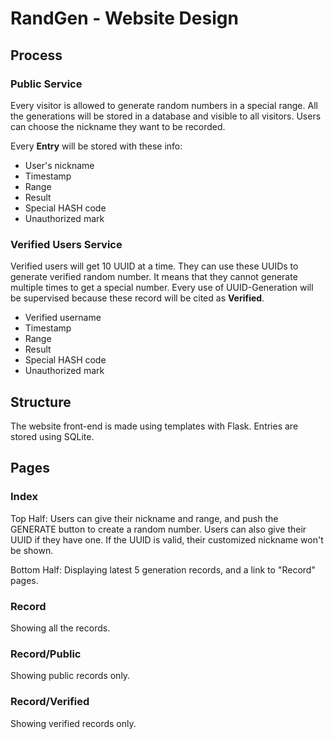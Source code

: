 # RandGen - Website Design

## Process

### Public Service

Every visitor is allowed to generate random numbers in a special range.
All the generations will be stored in a database and visible to all visitors.
Users can choose the nickname they want to be recorded.

Every **Entry** will be stored with these info:

- User's nickname
- Timestamp
- Range
- Result
- Special HASH code
- Unauthorized mark

### Verified Users Service

Verified users will get 10 UUID at a time. 
They can use these UUIDs to generate verified random number.
It means that they cannot generate multiple times to get a special number.
Every use of UUID-Generation will be supervised because these record will be cited as **Verified**.

- Verified username
- Timestamp
- Range
- Result
- Special HASH code
- Unauthorized mark

## Structure

The website front-end is made using templates with Flask.
Entries are stored using SQLite.

## Pages

### Index

Top Half: Users can give their nickname and range, and push the GENERATE button to create a random number.
Users can also give their UUID if they have one. If the UUID is valid, their customized nickname won't be shown.

Bottom Half: Displaying latest 5 generation records, and a link to "Record" pages.

### Record

Showing all the records.

### Record/Public

Showing public records only.

### Record/Verified

Showing verified records only.

